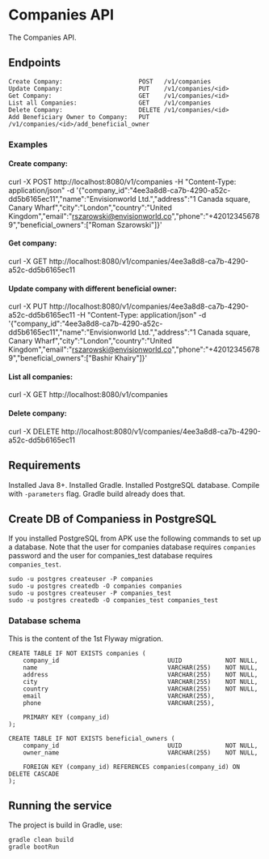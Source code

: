 # Companies API

The Companies API.

## Endpoints
```
Create Company:                     POST   /v1/companies
Update Company:                     PUT    /v1/companies/<id>
Get Company:                        GET    /v1/companies/<id>
List all Companies:                 GET    /v1/companies
Delete Company:                     DELETE /v1/companies/<id>
Add Beneficiary Owner to Company:   PUT    /v1/companies/<id>/add_beneficial_owner
```

### Examples

#### Create company:

curl -X POST http://localhost:8080/v1/companies -H "Content-Type: application/json" -d '{"company_id":"4ee3a8d8-ca7b-4290-a52c-dd5b6165ec11","name":"Envisionworld Ltd.","address":"1 Canada square, Canary Wharf","city":"London","country":"United Kingdom","email":"rszarowski@envisionworld.co","phone":"+420123456789","beneficial_owners":["Roman Szarowski"]}'

#### Get company:

curl -X GET http://localhost:8080/v1/companies/4ee3a8d8-ca7b-4290-a52c-dd5b6165ec11

#### Update company with different beneficial owner:

curl -X PUT http://localhost:8080/v1/companies/4ee3a8d8-ca7b-4290-a52c-dd5b6165ec11 -H "Content-Type: application/json" -d '{"company_id":"4ee3a8d8-ca7b-4290-a52c-dd5b6165ec11","name":"Envisionworld Ltd.","address":"1 Canada square, Canary Wharf","city":"London","country":"United Kingdom","email":"rszarowski@envisionworld.co","phone":"+420123456789","beneficial_owners":["Bashir Khairy"]}'

#### List all companies:

curl -X GET http://localhost:8080/v1/companies

#### Delete company:

curl -X DELETE http://localhost:8080/v1/companies/4ee3a8d8-ca7b-4290-a52c-dd5b6165ec11

## Requirements
Installed Java 8+.
Installed Gradle. 
Installed PostgreSQL database.
Compile with `-parameters` flag. Gradle build already does that.

## Create DB of Companiess in PostgreSQL

If you installed PostgreSQL from APK use the following commands to set up a database.
Note that the user for companies database requires `companies` password and the user for companies_test database requires `companies_test`.

```
sudo -u postgres createuser -P companies
sudo -u postgres createdb -O companies companies
sudo -u postgres createuser -P companies_test
sudo -u postgres createdb -O companies_test companies_test
```

### Database schema

This is the content of the 1st Flyway migration.
```
CREATE TABLE IF NOT EXISTS companies (
    company_id                              UUID            NOT NULL,
    name                                    VARCHAR(255)    NOT NULL,
    address                                 VARCHAR(255)    NOT NULL,
    city                                    VARCHAR(255)    NOT NULL,
    country                                 VARCHAR(255)    NOT NULL,
    email                                   VARCHAR(255),
    phone                                   VARCHAR(255),

    PRIMARY KEY (company_id)
);

CREATE TABLE IF NOT EXISTS beneficial_owners (
    company_id                              UUID            NOT NULL,
    owner_name                              VARCHAR(255)    NOT NULL,

    FOREIGN KEY (company_id) REFERENCES companies(company_id) ON DELETE CASCADE
);
```

## Running the service

The project is build in Gradle, use:
```
gradle clean build
gradle bootRun
```